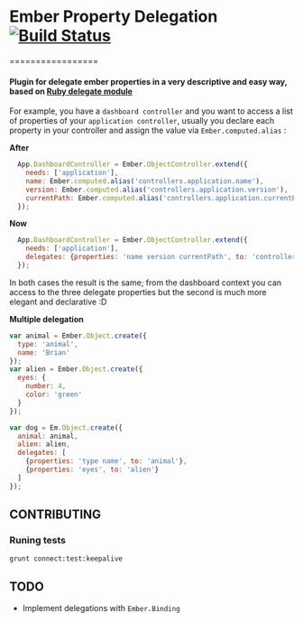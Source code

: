 # Ember Property Delegation [![Build Status](https://travis-ci.org/zzarcon/ember-delegations.svg?branch=master)](https://travis-ci.org/zzarcon/ember-delegations)
=================

#### Plugin for delegate ember properties in a very descriptive and easy way, based on [Ruby delegate module](http://apidock.com/rails/Module/delegate)

For example, you have a `dashboard controller` and you want to access a list of properties of your `application controller`, usually you declare each property in your controller and assign the value via `Ember.computed.alias` :

**After**
```javascript
  App.DashboardController = Ember.ObjectController.extend({
    needs: ['application'],
    name: Ember.computed.alias('controllers.application.name'),
    version: Ember.computed.alias('controllers.application.version'),
    currentPath: Ember.computed.alias('controllers.application.currentPath')
  });
```

**Now**
```javascript
  App.DashboardController = Ember.ObjectController.extend({
    needs: ['application'],
    delegates: {properties: 'name version currentPath', to: 'controllers.application'}
  });
```

In both cases the result is the same; from the dashboard context you can access to the three delegate properties but the second is much more elegant and declarative :D

**Multiple delegation**
```javascript
var animal = Ember.Object.create({
  type: 'animal',
  name: 'Brian'
});
var alien = Ember.Object.create({
  eyes: {
    number: 4,
    color: 'green'
  }
});

var dog = Em.Object.create({
  animal: animal,
  alien: alien,
  delegates: [
    {properties: 'type name', to: 'animal'},
    {properties: 'eyes', to: 'alien'}
  ]
});
```
## CONTRIBUTING
### Runing tests
`grunt connect:test:keepalive`
## TODO

- Implement delegations with `Ember.Binding`